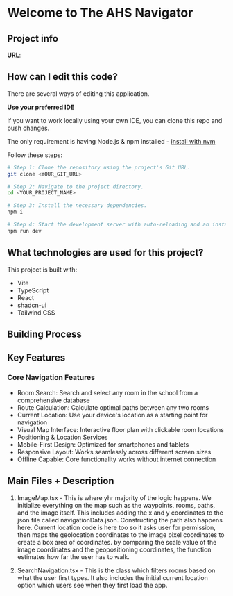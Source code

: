 # Welcome to The AHS Navigator
## Project info

**URL**: 
## How can I edit this code?

There are several ways of editing this application.

**Use your preferred IDE**

If you want to work locally using your own IDE, you can clone this repo and push changes. 

The only requirement is having Node.js & npm installed - [install with nvm](https://github.com/nvm-sh/nvm#installing-and-updating)

Follow these steps:

```sh
# Step 1: Clone the repository using the project's Git URL.
git clone <YOUR_GIT_URL>

# Step 2: Navigate to the project directory.
cd <YOUR_PROJECT_NAME>

# Step 3: Install the necessary dependencies.
npm i

# Step 4: Start the development server with auto-reloading and an instant preview.
npm run dev
```

## What technologies are used for this project?

This project is built with:

- Vite
- TypeScript
- React
- shadcn-ui
- Tailwind CSS

## Building Process


## Key Features
### Core Navigation Features
- Room Search: Search and select any room in the school from a comprehensive database
- Route Calculation: Calculate optimal paths between any two rooms
- Current Location: Use your device's location as a starting point for navigation
- Visual Map Interface: Interactive floor plan with clickable room locations
- Positioning & Location Services
- Mobile-First Design: Optimized for smartphones and tablets
- Responsive Layout: Works seamlessly across different screen sizes
- Offline Capable: Core functionality works without internet connection

## Main Files + Description
1. ImageMap.tsx - This is where yhr majority of the logic happens. We initialize everything on the map such as the waypoints, rooms, paths, and the image itself. This includes adding the x and y coordinates to the json file called navigationData.json. Constructing the path also happens here. Current location code is here too so it asks user for permission, then maps the geolocation coordinates to the image pixel coordinates to create a box area of coordinates. by comparing the scale value of the image coordinates and the geopositioning coordinates, the function estimates how far the user has to walk.
   
2. SearchNavigation.tsx - This is the class which filters rooms based on what the user first types. It also includes the initial current location option which users see when they first load the app.
